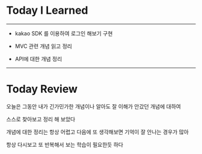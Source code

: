 # Today I Learned

---

- kakao SDK 를 이용하여 로그인 해보기 구현

- MVC 관련 개념 읽고 정리

- API에 대한 개념 정리

---

# Today Review

오늘은 그동안 내가 긴가민가한 개념이나 알아도 잘 이해가 안갔던 개념에 대하여

스스로 찾아보고 정리 해 보았다

개념에 대한 정리는 항상 어렵고 다음에 또 생각해보면 기억이 잘 안나는 경우가 많아

항상 다시보고 또 반복해서 보는 학습이 필요한듯 하다
